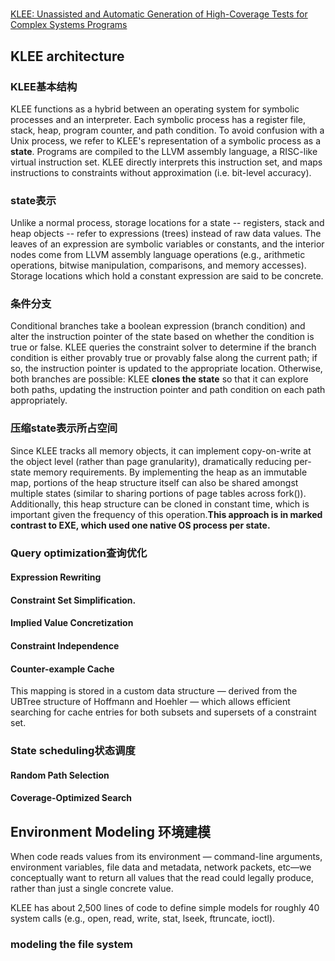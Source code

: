 # 
[KLEE: Unassisted and Automatic Generation of High-Coverage Tests for Complex Systems Programs](http://static.usenix.org/event/osdi08/tech/full_papers/cadar/cadar_html/)

## KLEE architecture

### KLEE基本结构
KLEE functions as a hybrid between an operating system for symbolic processes and an interpreter. Each symbolic process has a register file, stack, heap, program counter, and path condition. To avoid confusion with a Unix process, we refer to KLEE's representation of a symbolic process as a **state**. Programs are compiled to the LLVM  assembly language, a RISC-like virtual instruction set. KLEE directly interprets this instruction set, and maps instructions to constraints without approximation (i.e. bit-level accuracy).

### state表示
Unlike a normal process, storage locations for a state -- registers, stack and heap objects -- refer to expressions (trees) instead of raw data values. The leaves of an expression are symbolic variables or constants, and the interior nodes come from LLVM assembly language operations (e.g., arithmetic operations, bitwise manipulation, comparisons, and memory accesses). Storage locations which hold a constant expression are said to be concrete.

### 条件分支
Conditional branches take a boolean expression (branch condition) and alter the instruction pointer of the state based on whether the condition is true or false. KLEE queries the constraint solver to determine if the branch condition is either provably true or provably false along the current path; if so, the instruction pointer is updated to the appropriate location. Otherwise, both branches are possible: KLEE **clones the state** so that it can explore both paths, updating the instruction pointer and path condition on each path appropriately.

### 压缩state表示所占空间
Since KLEE tracks all memory objects, it can implement copy-on-write at the object level (rather than page granularity), dramatically reducing per-state memory requirements. By implementing the heap as an immutable map, portions of the heap structure itself can also be shared amongst multiple states (similar to sharing portions of page tables across fork()). Additionally, this heap structure can be cloned in constant time, which is important given the frequency of this operation.**This approach is in marked contrast to EXE, which
used one native OS process per state.**

### Query optimization查询优化

#### Expression Rewriting

#### Constraint Set Simplification.

#### Implied Value Concretization

#### Constraint Independence

#### Counter-example Cache

This mapping is stored
in a custom data structure — derived from the UBTree
structure of Hoffmann and Hoehler — which allows
efficient searching for cache entries for both subsets
and supersets of a constraint set.

### State scheduling状态调度

#### Random Path Selection


#### Coverage-Optimized Search


## Environment Modeling 环境建模

When code reads values from its environment —
command-line arguments, environment variables, file
data and metadata, network packets, etc—we conceptually
want to return all values that the read could legally
produce, rather than just a single concrete value.

KLEE has about 2,500 lines of code to
define simple models for roughly 40 system calls (e.g.,
open, read, write, stat, lseek, ftruncate,
ioctl).

### modeling the file system